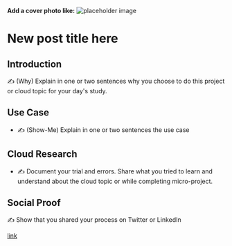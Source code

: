 **Add a cover photo like:**
![placeholder image](https://lh3.googleusercontent.com/proxy/q-Hgm5TMRA4-wvhozfnNMJbYApjdDKqpRZ2m7L_z5G1r3TYnmw6EGNoFpdWZkoRcRClIZ10zbZjsnAUbgkCRaqHH0yv3bARZcjJ8LGnSsyYaGxo0D5Wgh4svspo)

# New post title here

## Introduction

✍️ (Why) Explain in one or two sentences why you choose to do this project or cloud topic for your day's study.

## Use Case

- ✍️ (Show-Me) Explain in one or two sentences the use case

## Cloud Research

- ✍️ Document your trial and errors. Share what you tried to learn and understand about the cloud topic or while completing micro-project.

## Social Proof

✍️ Show that you shared your process on Twitter or LinkedIn

[link](link)
